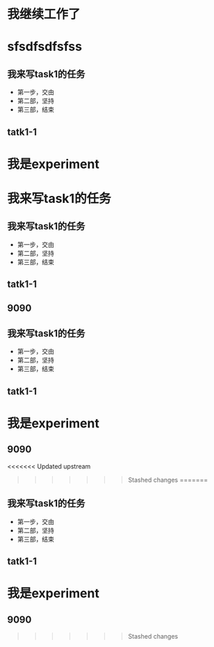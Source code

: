 # 我继续工作了

# sfsdfsdfsfss

## 我来写task1的任务

- 第一步，交由
- 第二部，坚持
- 第三部，结束

## tatk1-1





# 我是experiment

# 我来写task1的任务


## 我来写task1的任务


- 第一步，交由
- 第二部，坚持
- 第三部，结束


## tatk1-1


## 9090
## 我来写task1的任务

- 第一步，交由
- 第二部，坚持
- 第三部，结束

## tatk1-1





# 我是experiment


## 9090
<<<<<<< Updated upstream
>>>>>>> Stashed changes
=======
## 我来写task1的任务

- 第一步，交由
- 第二部，坚持
- 第三部，结束

## tatk1-1





# 我是experiment


## 9090
>>>>>>> Stashed changes
